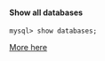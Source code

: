 #### Show all databases

`mysql> show databases;`

[More here](https://dev.mysql.com/doc/refman/5.7/en/show-databases.html)

